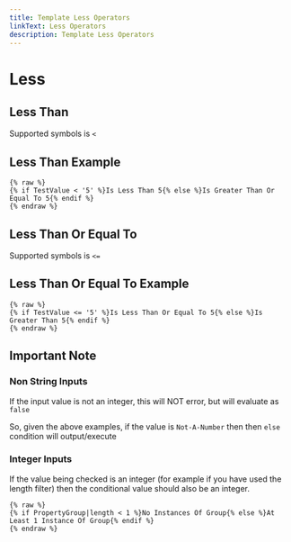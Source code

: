 ```yaml
---
title: Template Less Operators
linkText: Less Operators
description: Template Less Operators
---
```


# Less

## Less Than

Supported symbols is `<`

## Less Than Example

```text
{% raw %}
{% if TestValue < '5' %}Is Less Than 5{% else %}Is Greater Than Or Equal To 5{% endif %}
{% endraw %}
```

## Less Than Or Equal To

Supported symbols is `<=`

## Less Than Or Equal To Example

```text
{% raw %}
{% if TestValue <= '5' %}Is Less Than Or Equal To 5{% else %}Is Greater Than 5{% endif %}
{% endraw %}
```

## Important Note

### Non String Inputs

If the input value is not an integer, this will NOT error, but will evaluate as `false`

So, given the above examples, if the value is `Not-A-Number` then then `else` condition will output/execute

### Integer Inputs

If the value being checked is an integer (for example if you have used the length filter) then the conditional value should also be an integer.

```text
{% raw %}
{% if PropertyGroup|length < 1 %}No Instances Of Group{% else %}At Least 1 Instance Of Group{% endif %}
{% endraw %}
```
